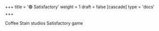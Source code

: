+++
title = '🟢 Satisfactory'
weight = 1
draft = false
[cascade]
	type = 'docs'
+++

Coffee Stain studios Satisfactory game